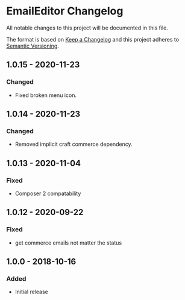 # EmailEditor Changelog

All notable changes to this project will be documented in this file.

The format is based on [Keep a Changelog](http://keepachangelog.com/) and this project adheres to [Semantic Versioning](http://semver.org/).

## 1.0.15 - 2020-11-23
### Changed
- Fixed broken menu icon.

## 1.0.14 - 2020-11-23
### Changed
- Removed implicit craft commerce dependency.

## 1.0.13 - 2020-11-04

### Fixed

- Composer 2 compatability

## 1.0.12 - 2020-09-22

### Fixed

- get commerce emails not matter the status

## 1.0.0 - 2018-10-16

### Added

- Initial release
